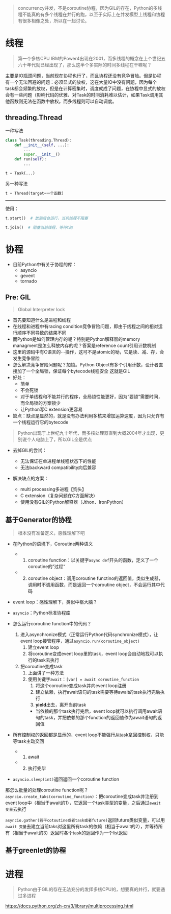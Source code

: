>concurrency并发，不是coroutine协程，因为GIL的存在，Python的多线程不能真的有多个线程在并行的跑，以至于实际上在并发模型上线程和协程有很多相像之处，所以在一起讨论。

# 线程
>第一个多核CPU IBM的Power4出现在2001，而多线程的概念在上个世纪五六十年代就已经出现了，那么这半个多实际的时间多线程在干嘛呢？

主要是IO瓶颈问题，当前现在协程也行了，而且协程还没有竞争冒险。但是协程有一个无法回避的问题：必须显式的放权，这在大量IO中没有问题，因为每个task都会频繁的放权，但是在计算密集时，调度就成了问题，在协程中显式的放权会有一些问题（影响代码的优雅、对Task的时间消耗难以估计，如果Task调用其他函数则无法在函数中放权。而多线程则可以自动调度。

## threading.Thread

一种写法
```python
class Task(threading.Thread):
	def __init__(self, ...):
		...
		super.__init__()
	def run(self):
		...

t = Task(...)
```
另一种写法
```python
t = Thread(target=一个函数)
```

<hr>

使用：
```python
t.start()  # 放到后台运行，当前线程不阻塞

t.join()  # 阻塞当前线程，等待t的
```

# 协程

+ 目前Python中有关于协程的库：
	+ asyncio
	+ gevent
	+ tornado

## Pre: GIL
>Global Interpreter lock

+ 首先要知道什么是进程和线程
+ 在线程和进程中有racing condition竞争冒险问题，即由于线程之间的相对运行顺序不同导致的结果不同
+ 而Python是如何管理内存的呢？特别是Python解释器的memory managment是怎么释放内存的呢？答案是reference count引用计数机制
+ 这里的源码中有C语言的`--`操作，这可不是atomic的呦，它是读、减、存，会发生竞争冒险
+ 怎么解决竞争冒险问题呢？加锁。Python Object有多个引用计数，设计者直接加了一个全局锁，保证每个bytecode线程安全
这就是GIL
+ 好处：
	+ 简单
	+ 不会死锁
	+ 对于单线程和不能并行的程序，全局锁性能更好，因为“要锁”需要时间，而全局锁的方案锁少
	+ 让Python写C extension更容易
+ 缺点：缺点是显然的，就是没有办法利用多核来增加运算速度，因为只允许有一个线程运行它的bytecode
>Python出现于上世纪九十年代，而多核处理器直到大概2004年才出现，更别说个人电脑上了，所以GIL全是优点

+ 去掉GIL的尝试：
	+ 无法保证在单进程单线程状态下的性能
	+ 无法backward compatibility向后兼容

+ 解决缺点的方案：
	+ multi processing多进程【狗头】
	+ C extension（复杂问题在C方面解决）
	+ 使用没有GIL的Python解释器（Jthon、IronPython）


## 基于Generator的协程

>根本没有准备定义，感性理解下吧

+ 在Python的语境下，Coroutine两种语义
	+ 1. coroutine function：以关键字`async def`开头的函数，定义了一个coroutine的”过程“
	+ 2. coroutine object：调用coroutine functino的返回值，类似生成器，调用时不调用函数，而是返回一个coroutine object，不会运行其中代码

+ event loop：感性理解下，类似中枢大脑？
+ `asyncio`：Python标准协程库

+ 怎么运行coroutine function中的代码？
	1. 进入asynchronize模式（正常运行Python代码synchronize模式），让event loop接管程序，通过`asyncio.run(coroutine_object)`
		1. 建立event loop
		2. 将coroutine变成event loop里的task，event loop会自动地找可以执行的task去执行
	2. 把coroutine变成task
		1. 上面讲了一种方法
		2. 使用关键字`await`：`[var] = await coroutine_function`
			1. 将这个coroutine变成task并向event loop注册
			2. 建立依赖，执行await语句的task需要等待await的task执行完后执行
			3. **yield**出去，离开当前task
			+ 当依赖的那个task执行完后，event loop就可以执行调用await语句的task，并把依赖的那个function的返回值作为await语句的返回值

+ 所有控制权的返回都是显示的，event loop不能强行从task拿回控制权，只能等task主动交回
	+ 1. await
	+ 2. 执行完毕

+ `asyncio.sleep(int)`返回返回一个coroutine function

那怎么批量的处理coroutine function呢？  
`asyncio.create_taks(coroutine_function)`：把coroutine变成task并注册到event loop中（相当于await的1），它返回一个task类型的变量，之后通过`await 变量`去执行

`asyncio.gather(若干cotoutine或者task或者future)`返回future类似变量，可以用`await 变量`去建立当前taks对这里所有task的依赖（相当于await的2），并等待所有（相当于await的3）返回时各个task的返回作为一个list返回


## 基于greenlet的协程


# 进程
>Python由于GIL的存在无法充分的发挥多核CPU的，想要真的并行，就要通过多进程

https://docs.python.org/zh-cn/3/library/multiprocessing.html